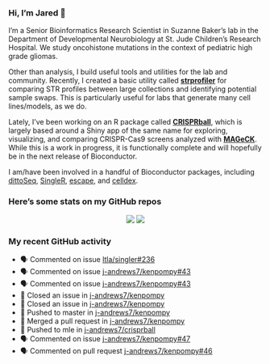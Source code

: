 
<!-- README.md is generated from README.Rmd. Please edit that file -->

### Hi, I’m Jared 👋

I’m a Senior Bioinformatics Research Scientist in Suzanne Baker’s lab in
the Department of Developmental Neurobiology at St. Jude Children’s
Research Hospital. We study oncohistone mutations in the context of
pediatric high grade gliomas.

Other than analysis, I build useful tools and utilities for the lab and
community. Recently, I created a basic utility called
[**strprofiler**](https://github.com/j-andrews7/strprofiler) for
comparing STR profiles between large collections and identifying
potential sample swaps. This is particularly useful for labs that
generate many cell lines/models, as we do.

Lately, I’ve been working on an R package called
[**CRISPRball**](https://github.com/j-andrews7/CRISPRball), which is
largely based around a Shiny app of the same name for exploring,
visualizing, and comparing CRISPR-Cas9 screens analyzed with
[**MAGeCK**](https://sourceforge.net/projects/mageck/). While this is a
work in progress, it is functionally complete and will hopefully be in
the next release of Bioconductor.

I am/have been involved in a handful of Bioconductor packages, including
[dittoSeq](https://bioconductor.org/packages/release/bioc/html/dittoSeq.html),
[SingleR](https://bioconductor.org/packages/release/bioc/html/SingleR.html),
[escape](https://bioconductor.org/packages/release/bioc/html/escape.html),
and
[celldex](http://bioconductor.org/packages/release/data/experiment/html/celldex.html).

### Here’s some stats on my GitHub repos

<p align="center">

<img src="https://github-readme-stats.vercel.app/api?username=j-andrews7&show_icons=true&theme=dracula">
<img src="https://github-readme-stats.vercel.app/api/top-langs/?username=j-andrews7&hide=html,css,jupyter%20notebook&layout=compact">

</p>

### My recent GitHub activity

  - 🗣 Commented on issue
    [ltla/singler\#236](https://github.com/ltla/singler#236)
  - 🗣 Commented on issue
    [j-andrews7/kenpompy\#43](https://github.com/j-andrews7/kenpompy#43)
  - 🗣 Commented on issue
    [j-andrews7/kenpompy\#43](https://github.com/j-andrews7/kenpompy#43)
  - 🎊 Closed an issue in
    [j-andrews7/kenpompy](https://github.com/j-andrews7/kenpompy)
  - 🎊 Closed an issue in
    [j-andrews7/kenpompy](https://github.com/j-andrews7/kenpompy)
  - 📨 Pushed to master in
    [j-andrews7/kenpompy](https://github.com/j-andrews7/kenpompy)
  - 🎉 Merged a pull request in
    [j-andrews7/kenpompy](https://github.com/j-andrews7/kenpompy)
  - 📨 Pushed to mle in
    [j-andrews7/crisprball](https://github.com/j-andrews7/crisprball)
  - 🗣 Commented on issue
    [j-andrews7/kenpompy\#47](https://github.com/j-andrews7/kenpompy#47)
  - 🗣 Commented on pull request
    [j-andrews7/kenpompy\#46](https://github.com/j-andrews7/kenpompy#46)

